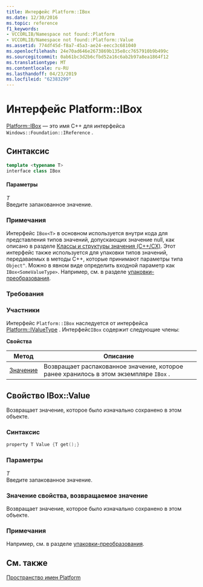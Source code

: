 ```yaml
---
title: Интерфейс Platform::IBox
ms.date: 12/30/2016
ms.topic: reference
f1_keywords:
- VCCORLIB/Namespace not found::Platform
- VCCORLIB/Namespace not found::Platform::Value
ms.assetid: 774df45d-f8a7-45a3-ae24-eecc3c681040
ms.openlocfilehash: 24e70ad646e2673869b135e8cc7657910b9b499c
ms.sourcegitcommit: 0ab61bc3d2b6cfbd52a16c6ab2b97a8ea1864f12
ms.translationtype: MT
ms.contentlocale: ru-RU
ms.lasthandoff: 04/23/2019
ms.locfileid: "62383299"
---
```

# <a name="platformibox-interface"></a>Интерфейс Platform::IBox

[Platform::IBox](../cppcx/platform-ibox-interface.md) — это имя C++ для интерфейса `Windows::Foundation::IReference` .

## <a name="syntax"></a>Синтаксис

```cpp
template <typename T>
interface class IBox
```

#### <a name="parameters"></a>Параметры

*T*<br/>
Введите запакованное значение.

### <a name="remarks"></a>Примечания

Интерфейс `IBox<T>` в основном используется внутри кода для представления типов значений, допускающих значение null, как описано в разделе [Классы и структуры значения (C++/CX)](../cppcx/value-classes-and-structs-c-cx.md). Этот интерфейс также используется для упаковки типов значений, передаваемых в методы C++, которые принимают параметры типа `Object^`. Можно в явном виде определить входной параметр как `IBox<SomeValueType>`. Например, см. в разделе [упаковки-преобразования](../cppcx/boxing-c-cx.md).

### <a name="requirements"></a>Требования

### <a name="members"></a>Участники

Интерфейс `Platform::IBox` наследуется от интерфейса [Platform::IValueType](../cppcx/platform-ivaluetype-interface.md) . Интерфейс`IBox` содержит следующие члены:

**Свойства**

|Метод|Описание|
|------------|-----------------|
|[Значение](#value)|Возвращает распакованное значение, которое ранее хранилось в этом экземпляре `IBox` .|

## <a name="value"></a> Свойство IBox::Value

Возвращает значение, которое было изначально сохранено в этом объекте.

### <a name="syntax"></a>Синтаксис

```cpp
property T Value {T get();}
```

### <a name="parameters"></a>Параметры

*T*<br/>
Введите запакованное значение.

### <a name="property-valuereturn-value"></a>Значение свойства, возвращаемое значение

Возвращает значение, которое было изначально сохранено в этом объекте.

### <a name="remarks"></a>Примечания

Например, см. в разделе [упаковки-преобразования](../cppcx/boxing-c-cx.md).

## <a name="see-also"></a>См. также

[Пространство имен Platform](../cppcx/platform-namespace-c-cx.md)

